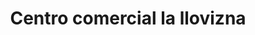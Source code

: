---
title: "Centro comercial la llovizna"
url: /barcelona/centro-comercial-la-llovizna/
shop: centro comercial
---